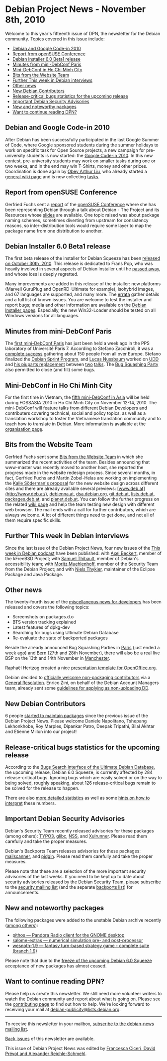 
Debian Project News - November 8th, 2010
========================================




Welcome to this year's fifteenth issue of DPN, the newsletter for the
Debian community. Topics covered in this issue include:


* [Debian and Google Code-in 2010](https://www.debian.org/News/weekly/2010/15/#gci)
* [Report from openSUSE Conference](https://www.debian.org/News/weekly/2010/15/#opensuse)
* [Debian Installer 6.0 Beta1 release](https://www.debian.org/News/weekly/2010/15/#di)
* [Minutes from mini-DebConf Paris](https://www.debian.org/News/weekly/2010/15/#mdcparis)
* [Mini-DebConf in Ho Chi Minh City](https://www.debian.org/News/weekly/2010/15/#mdchcmc)
* [Bits from the Website Team](https://www.debian.org/News/weekly/2010/15/#website)
* [Further This week in Debian interviews](https://www.debian.org/News/weekly/2010/15/#twid)
* [Other news](https://www.debian.org/News/weekly/2010/15/#other)
* [New Debian Contributors](https://www.debian.org/News/weekly/2010/15/#newcontributors)
* [Release-critical bugs statistics for the upcoming release](https://www.debian.org/News/weekly/2010/15/#rcstats)
* [Important Debian Security Advisories](https://www.debian.org/News/weekly/2010/15/#dsa)
* [New and noteworthy packages](https://www.debian.org/News/weekly/2010/15/#nnwp)
* [Want to continue reading DPN?](https://www.debian.org/News/weekly/2010/15/#continuedpn)


Debian and Google Code-in 2010
------------------------------


After Debian has been successfully participated in the last Google
Summer of Code, where Google sponsored students during the summer
holidays to work on specific task for Open Source projects, a new
campaign for pre-university students is now started: the [Google Code-in
2010](http://code.google.com/intl/en/opensource/gci/2010-11/). In this new contest, pre-university students may work on
smaller tasks during one or two weeks, and in the end may win T-Shirts, money and other
prices. Coordination is done again by [Obey
Arthur Liu](https://lists.debian.org/debian-devel/2010/10/msg00342.html), who already started a [general wiki page](https://wiki.debian.org/GoogleCodeIn2010) and
is now collecting [tasks](https://wiki.debian.org/GoogleCodeIn2010/Tasks).


Report from openSUSE Conference
-------------------------------



Gerfried Fuchs sent a [report](https://lists.debian.org/20101027075154.GA29575@anguilla.debian.or.at)
of the [openSUSE
Conference](http://en.opensuse.org/Portal:Conference) where she has been representing Debian through a
talk about Debian - The Project and its Resources whose
[slides](https://deb.li/DebSuSE) are available.
One topic raised was about package naming schemes, sometimes diverting from
upstream for consistency reasons, so inter-distribution tools would require
some layer to map the package name from one distribution to another.



Debian Installer 6.0 Beta1 release
----------------------------------



The first beta release of the installer for Debian Squeeze has been
[released on
October 30th, 2010](https://www.debian.org/devel/debian-installer/News/2010/20101030).
This release is dedicated to Frans Pop, who was heavily involved in several
aspects of Debian Installer until he [passed
away](https://www.debian.org/News/2010/20100831), and whose loss is deeply regretted.




Many improvements are added in this release of the installer: new
platforms (Marvell GuruPlug and OpenRD-Ultimate for example),
isohybrid images, and 67 languages are supported, and many more.
The [errata](https://www.debian.org/devel/debian-installer/errata)
gather details and a full list of known issues.
You are welcome to test the installer and report bugs;
media and other information are available on the [Debian Installer pages](https://www.debian.org/devel/debian-installer).
Especially, the new Win32-Loader should be tested
on all Windows versions for all languages.



Minutes from mini-DebConf Paris
-------------------------------



The [first mini-DebConf Paris](http://fr2010.mini.debconf.org/)
has just been held a week ago in the PPS laboratory of Université Paris 7.
According to Stefano Zacchiroli, it was a [complete
success](http://upsilon.cc/~zack/blog/posts/2010/10/mini_debconf_paris_-_success/) gathering about 150 people from all over Europe.
Stefano finalized the [Debian Sprint
Program](https://wiki.debian.org/Sprints), and [Lucas
Nussbaum](http://www.lucas-nussbaum.net/blog/?p=593) worked on [UDD](https://udd.debian.org/bugs.cgi) and [his
piuparts replacement](https://anonscm.debian.org/viewvc/collab-qa/debcluster/scripts/tasks/instest.rb) between [two](http://www.loria.fr/~lnussbau/files/minidebconfparis2010-debian-ubuntu.pdf)
[talks](http://www.loria.fr/~lnussbau/files/minidebconfparis2010-debian-qa.pdf).
The [Bug Squashing Party](https://wiki.debian.org/BSP2010/Paris)
also permitted to close (and fill) some bugs.



Mini-DebConf in Ho Chi Minh City
--------------------------------



For the first time in Vietnam, the [fifth mini-DebConf in Asia](https://www.debian.org/News/2010/20101102) will be
held during FOSSASIA 2010 in Ho Chi Minh City on November 12-14, 2010.
The mini-DebConf will feature talks from different Debian
Developers and contributers covering technical, social and policy
topics, as well as a translation workshop to foster the Vietnamese
translation community and to teach how to translate in Debian.
More information is available at the
[organisation
page](https://wiki.debian.org/DebianVietnam/MiniDebConf2010).



Bits from the Website Team
--------------------------



Gerfried Fuchs sent some [Bits
from the Website Team](https://lists.debian.org/debian-devel-announce/2010/11/msg00001.html) in which she summarized the recent activities of the
team. Besides announcing that www-master was recently moved to another host,
she reported the progress made in the website redesign process.
Since several months, in fact, Gerfried Fuchs and Martin Zobel-Helas are working
on implementing the [Kalle
Söderman's proposal](http://kalleswork.net/projects/debian/) for the new website design across different sites and
there are already available several previews:
[www.deb.at](http://www.deb.at/),
[debienna.at](http://debienna.at),
[dsa.debian.org](https://dsa.debian.org/),
[git.deb.at](http://git.deb.at/),
[lists.deb.at](http://lists.deb.at/),
[packages.deb.at](http://packages.deb.at/), and
[planet.deb.at](http://planet.deb.at/).
You can follow the further progress on the related [wiki page](https://wiki.debian.org/KallesDesign) and help the team
testing new design with different web browser.
The mail ends with a call for further contributors, which are always welcome.
A lot of different things need to get done, and not all of them require
specific skills.



Further This week in Debian interviews
--------------------------------------


Since the last issue of the Debian Project News, four new issues of the
[This week in
Debian podcast](https://wiki.debian.org/ThisWeekInDebian) have been published: with [Axel
Beckert](http://frostbitemedia.libsyn.com/this-week-in-debian-episode-5), member of the kFreeBSD Project; with [Samuel
Thibault](http://frostbitemedia.libsyn.com/this-week-in-debian-episode-6), member of Debian's accessibility team; with [Moritz
Muehlenhoff](http://frostbitemedia.libsyn.com/this-week-in-debian-episode-7), member of the Security Team from the Debian Project; and with [Niels
Thykier](http://frostbitemedia.libsyn.com/this-week-in-debian-episode-8), maintainer of the Eclipse Package and Java Package.


Other news
----------


The twenty-fourth issue of the
[miscellaneous
news for developers](https://lists.debian.org/debian-devel-announce/2010/11/msg00002.html) has been released and covers the following topics:


* Screenshots on packages.d.o
* BTS version tracking explained
* Latest features of dpkg-dev
* Searching for bugs using Ultimate Debian Database
* Re-evaluate the state of backported packages


Beside the already announced Bug Squashing Parties in [Paris](https://wiki.debian.org/BSP2010/Paris) (just ended a week ago)
and [Bern](https://wiki.debian.org/BSP2010/Bern) (27th and 28th
November), there will also be a real live BSP on the 13th and 14th November in
[Manchester](https://wiki.debian.org/BSP2010/Manchester).


Raphaël Hertzog created a nice [presentation
template for OpenOffice.org](http://raphaelhertzog.com/2010/10/29/nice-openoffice-org-template-for-debian-presentations/).



Debian decided to [officially welcome non-packaging
contributors](https://www.debian.org/News/2010/20101019) via a [General Resolution](https://www.debian.org/vote/2010/vote_002).
Enrico Zini, on behalf of the Debian Account Managers team, already sent some [guidelines
for applying as non-uploading DD](https://lists.debian.org/20101103095926.GA14829@enricozini.org).



New Debian Contributors
-----------------------



6 people [started
 to maintain packages](https://udd.debian.org/cgi-bin/new-maintainers.cgi) since the previous issue of the Debian
 Project News. Please welcome
Daniele Napolitano, Tshepang Lekhonkhobe, Roy Marples, Dipankar Patro, Deepak Tripathi, Bilal Akhtar and Etienne Millon
 into our project!


Release-critical bugs statistics for the upcoming release
---------------------------------------------------------


According to the [Bugs Search
 interface of the Ultimate Debian Database](https://udd.debian.org/bugs.cgi), the upcoming release,
 Debian 6.0 Squeeze, is currently affected by
284 release-critical bugs. Ignoring bugs which are easily solved
 or on the way to being solved, roughly speaking, about
126 release-critical bugs remain to be solved for the
 release to happen.


There are also [more detailed
 statistics](http://blog.schmehl.info/Debian/rc-stats/#2010-43) as well as some [hints on how to
 interpret](https://wiki.debian.org/ProjectNews/RC-Stats) these numbers.


Important Debian Security Advisories
------------------------------------


Debian's Security Team recently released
 advisories for these packages (among others):
[TYPO3](https://www.debian.org/security/2010/dsa-2121),
[glibc](https://www.debian.org/security/2010/dsa-2122),
[NSS](https://www.debian.org/security/2010/dsa-2123), and
[Xulrunner](https://www.debian.org/security/2010/dsa-2124).
 Please read them carefully and take the proper measures.


Debian's Backports Team releases advisories for these packages:
[mailscanner](https://lists.debian.org/01010221226.20261.waja@cyconet.org), and
[pidgin](https://lists.debian.org/201010221319.31927.waja@cyconet.org).
 Please read them carefully and take the proper measures.


Please note that these are a selection of the more important security
advisories of the last weeks. If you need to be kept up to date about
security advisories released by the Debian Security Team, please
subscribe to the [security mailing
list](https://lists.debian.org/debian-security-announce/) (and the separate [backports
list](https://lists.debian.org/debian-backports-announce/)) for announcements.


New and noteworthy packages
---------------------------


The following packages were added to the unstable Debian archive
recently ([among
others](https://packages.debian.org/unstable/main/newpkg)):


* [pithos — Pandora Radio client for the GNOME desktop](https://packages.debian.org/unstable/main/pithos)
* [salome-extras — numerical simulation pre- and post-processor](https://packages.debian.org/unstable/main/salome-extras)
* [wesnoth-1.9 — fantasy turn-based strategy game - complete suite (branch 1.9)](https://packages.debian.org/unstable/main/wesnoth-1.9)


Please note that due to the [freeze of the upcoming
Debian 6.0 Squeeze](https://www.debian.org/News/2010/20100806) acceptance of new packages has almost ceased.


Want to continue reading DPN?
-----------------------------


Please help us create this newsletter. We still need more volunteer writers
to watch the Debian community and report about what is going on. Please see the
[contributing
page](https://wiki.debian.org/ProjectNews/HowToContribute) to find out how to help. We're looking forward to receiving your mail
at [debian-publicity@lists.debian.org](mailto:debian-publicity@lists.debian.org).




---



 To receive this newsletter in your mailbox, [subscribe to the debian-news mailing list](https://lists.debian.org/debian-news/).



[Back issues](https://www.debian.org/News/weekly/) of this newsletter are available.



This issue of Debian Project News was edited by [Francesca Ciceri, David Prévot and Alexander Reichle-Schmehl](mailto:debian-publicity@lists.debian.org).





